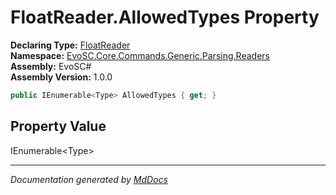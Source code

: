 ﻿<!--  
  <auto-generated>   
    The contents of this file were generated by a tool.  
    Changes to this file may be list if the file is regenerated  
  </auto-generated>   
-->

# FloatReader.AllowedTypes Property

**Declaring Type:** [FloatReader](../index.md)  
**Namespace:** [EvoSC.Core.Commands.Generic.Parsing.Readers](../../index.md)  
**Assembly:** EvoSC\#  
**Assembly Version:** 1.0.0

```csharp
public IEnumerable<Type> AllowedTypes { get; }
```

## Property Value

IEnumerable\<Type\>

___

*Documentation generated by [MdDocs](https://github.com/ap0llo/mddocs)*
